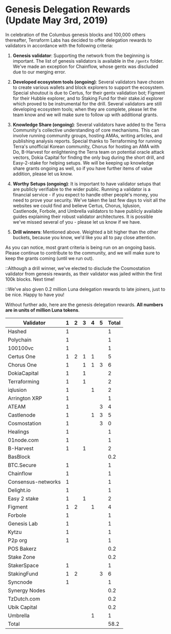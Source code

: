 # Genesis Delegation Rewards (Update May 3rd, 2019)

In celebration of the Columbus genesis blocks and 100,000 others thereafter, Terraform Labs has decided to offer delegation rewards to validators in accordance with the following criteria: 

1. **Genesis validator**: Supporting the network from the beginning is important. The list of genesis validators is available in the `/gentx` folder. We've made an exception for Chainflow, whose gentx was discluded due to our merging error. 

2. **Developed ecosystem tools (ongoing)**: Several validators have chosen to create various wallets and block explorers to support the ecosystem. Special shoutout is due to Certus, for their gentx validation bot; Figment for their Hubble explorer, and to Staking Fund for their stake.id explorer which proved to be instrumental for the drill. Several validators are still developing ecosystem tools; when they are complete, please let the team know and we will make sure to follow up with additional grants. 

3. **Knowledge Share (ongoing)**: Several validators have added to the Terra Community's collective understanding of core mechanisms. This can involve running community groups, hosting AMAs, writing articles, and publishing analysis reports. Special thanks to Terraforming for running Terra's unofficial Korean community, Chorus for hosting an AMA with Do, B-Harvest for enlightening the Terra team on potential oracle attack vectors, Dokia Capital for finding the only bug during the short drill, and Easy-2-stake for helping setups. We will be keeping up knowledge share grants ongoing as well, so if you have further items of value addition, please let us know. 

4. **Worthy Setups (ongoing)**: It is important to have validator setups that are publicly verifiable to the wider public. Running a validator is a financial service - if you expect to handle other people's money, you need to prove your security. We've taken the last few days to visit all the websites we could find and believe Certus, Chorus, Iqlusion, Castlenode, Forbole, and Umbrella validators to have publicly available guides explaining their robust validator architectures. It is possible we've missed several of you - please let us know if we have. 

5. **Drill winners**: Mentioned above. Weighted a bit higher than the other buckets, because you know, we'd like you all to pay close attention. 

As you can notice, most grant criteria is being run on an ongoing basis. Please continue to contribute to the community, and we will make sure to keep the grants coming (until we run out). 

::Although a drill winner, we've elected to disclude the Cosmostation validator from genesis rewards, as their validator was jailed within the first 100k blocks. Next time! 

::We've also given 0.2 million Luna delegation rewards to late joiners, just to be nice. Happy to have you! 

Without further ado, here are the genesis delegation rewards. **All numbers are in units of million Luna tokens**. 

| Validator          | 1 | 2 | 3 | 4 | 5 | Total | 
|--------------------|---|---|---|---|---|-------| 
| Hashed             | 1 |   |   |   |   | 1     | 
| Polychain          | 1 |   |   |   |   | 1     | 
| 100100vc           | 1 |   |   |   |   | 1     | 
| Certus One         | 1 | 2 | 1 | 1 |   | 5     | 
| Chorus One         | 1 |   | 1 | 1 | 3 | 6     | 
| DokiaCapital       | 1 |   | 1 |   |   | 2     | 
| Terraforming       | 1 |   | 1 |   |   | 2     | 
| iqlusion           | 1 |   |   | 1 |   | 2     | 
| Arrington XRP      | 1 |   |   |   |   | 1     | 
| ATEAM              | 1 |   |   |   | 3 | 4     | 
| Castlenode         | 1 |   |   | 1 | 3 | 5     | 
| Cosmostation       | 1 |   |   |   | 3 | 0     | 
| Healings           | 1 |   |   |   |   | 1     | 
| 01node.com         | 1 |   |   |   |   | 1     | 
| B-Harvest          | 1 |   | 1 |   |   | 2     | 
| BasBlock           |   |   |   |   |   | 0.2   | 
| BTC.Secure         | 1 |   |   |   |   | 1     | 
| Chainflow          | 1 |   |   |   |   | 1     | 
| Consensus-networks | 1 |   |   |   |   | 1     | 
| Delight.io         | 1 |   |   |   |   | 1     | 
| Easy 2 stake       | 1 |   | 1 |   |   | 2     | 
| Figment            | 1 | 2 |   | 1 |   | 4     | 
| Forbole            | 1 |   |   |   |   | 1     | 
| Genesis Lab        | 1 |   |   |   |   | 1     | 
| Kytzu              | 1 |   |   |   |   | 1     | 
| P2p org            | 1 |   |   |   |   | 1     | 
| POS Bakerz         |   |   |   |   |   | 0.2   | 
| Stake Zone         |   |   |   |   |   | 0.2   | 
| StakerSpace        | 1 |   |   |   |   | 1     | 
| StakingFund        | 1 | 2 |   |   | 3 | 6     | 
| Syncnode           | 1 |   |   |   |   | 1     | 
| Synergy Nodes      |   |   |   |   |   | 0.2   | 
| TzDutch.com        |   |   |   |   |   | 0.2   | 
| Ubik Capital       |   |   |   |   |   | 0.2   | 
| Umbrella           |   |   |   | 1 |   | 1     | 
| Total              |   |   |   |   |   | 58.2  | 
